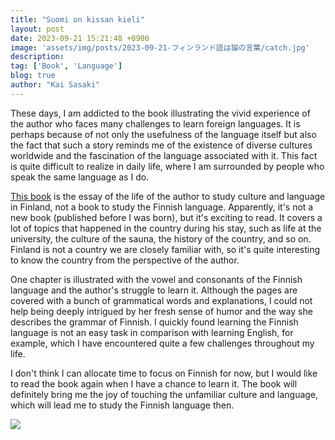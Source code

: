 ```yaml
---
title: "Suomi on kissan kieli"
layout: post
date: 2023-09-21 15:21:48 +0900
image: 'assets/img/posts/2023-09-21-フィンランド語は猫の言葉/catch.jpg'
description:
tag: ['Book', 'Language']
blog: true
author: "Kai Sasaki"
---
```


These days, I am addicted to the book illustrating the vivid experience of the author who faces many challenges to learn foreign languages. It is perhaps because of not only the usefulness of the language itself but also the fact that such a story reminds me of the existence of diverse cultures worldwide and the fascination of the language associated with it. This fact is quite difficult to realize in daily life, where I am surrounded by people who speak the same language as I do.

[This book](https://amzn.to/3ZpdvN0) is the essay of the life of the author to study culture and language in Finland, not a book to study the Finnish language. Apparently, it's not a new book (published before I was born), but it's exciting to read. It covers a lot of topics that happened in the country during his stay, such as life at the university, the culture of the sauna, the history of the country, and so on. Finland is not a country we are closely familiar with, so it's quite interesting to know the country from the perspective of the author.

One chapter is illustrated with the vowel and consonants of the Finnish language and the author's struggle to learn it. Although the pages are covered with a bunch of grammatical words and explanations, I could not help being deeply intrigued by her fresh sense of humor and the way she describes the grammar of Finnish. I quickly found learning the Finnish language is not an easy task in comparison with learning English, for example, which I have encountered quite a few challenges throughout my life.

I don't think I can allocate time to focus on Finnish for now, but I would like to read the book again when I have a chance to learn it. The book will definitely bring me the joy of touching the unfamiliar culture and language, which will lead me to study the Finnish language then.


<a href="https://www.amazon.co.jp/%E3%83%95%E3%82%A3%E3%83%B3%E3%83%A9%E3%83%B3%E3%83%89%E8%AA%9E%E3%81%AF%E7%8C%AB%E3%81%AE%E8%A8%80%E8%91%89-%E8%A7%92%E5%B7%9D%E6%96%87%E5%BA%AB-%E7%A8%B2%E5%9E%A3-%E7%BE%8E%E6%99%B4/dp/4041075386?pd_rd_w=YxM8t&content-id=amzn1.sym.b7ff8ae3-d3eb-4b00-a35f-7c651f284b6c%3Aamzn1.symc.409c7fce-cbd2-4cf4-a6cb-824c258c8778&pf_rd_p=b7ff8ae3-d3eb-4b00-a35f-7c651f284b6c&pf_rd_r=8R3DZTE5Q409VCNMR6D6&pd_rd_wg=QwBTE&pd_rd_r=cb5438b3-e154-4180-b6c3-a96c7d788113&pd_rd_i=4041075386&linkCode=li3&tag=lewuathe07-22&linkId=988a1c4b6063ba6a0910fbbce390babf&language=ja_JP&ref_=as_li_ss_il" target="_blank"><img border="0" src="//ws-fe.amazon-adsystem.com/widgets/q?_encoding=UTF8&ASIN=4041075386&Format=_SL250_&ID=AsinImage&MarketPlace=JP&ServiceVersion=20070822&WS=1&tag=lewuathe07-22&language=ja_JP" ></a><img src="https://ir-jp.amazon-adsystem.com/e/ir?t=lewuathe07-22&language=ja_JP&l=li3&o=9&a=4041075386" width="1" height="1" border="0" alt="" style="border:none !important; margin:0px !important;" />